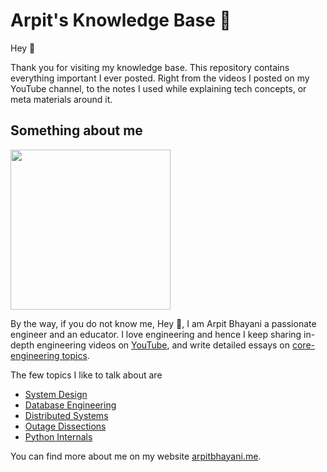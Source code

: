 # Arpit's Knowledge Base 🧠

Hey 🙌‍

Thank you for visiting my knowledge base. This repository contains everything important I ever posted. Right from the videos I posted on my YouTube channel, to the notes I used while explaining tech concepts, or meta materials around it.

## Something about me

<img width="256px" src="https://arpitbhayani.me/static/img/arpit.jpg" />

By the way, if you do not know me, Hey 🙌‍, I am Arpit Bhayani a passionate engineer and an educator. I love engineering and hence I keep sharing in-depth engineering videos on [YouTube](https://www.youtube.com/c/ArpitBhayani), and write detailed essays on [core-engineering topics](https://arpitbhayani.me/blogs).

The few topics I like to talk about are

 - [System Design](https://arpitbhayani.me/system-design)
 - [Database Engineering](https://arpitbhayani.me/database-engineering)
 - [Distributed Systems](https://arpitbhayani.me/distributed-systems)
 - [Outage Dissections](https://arpitbhayani.me/outage-dissections)
 - [Python Internals](https://arpitbhayani.me/python-internals)

You can find more about me on my website [arpitbhayani.me](arpitbhayani.me).
